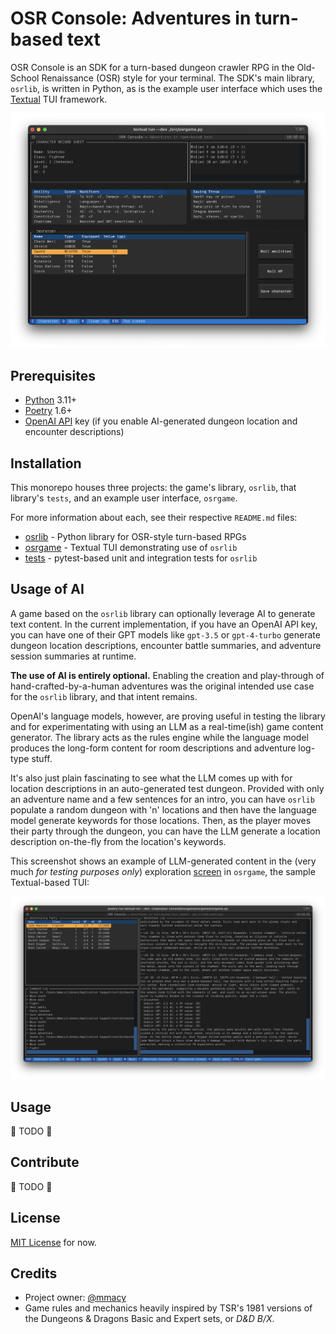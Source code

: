 # OSR Console: Adventures in turn-based text

OSR Console is an SDK for a turn-based dungeon crawler RPG in the Old-School Renaissance (OSR) style for your terminal. The SDK's main library, `osrlib`, is written in Python, as is the example user interface which uses the [Textual](https://textual.textualize.io/) TUI framework.

![Screenshot of the OSR Console application running in an iTerm2 window in macOS](images/character-sheet-01.png)

## Prerequisites

- [Python](https://www.python.org/) 3.11+
- [Poetry](https://python-poetry.org/) 1.6+
- [OpenAI API](https://platform.openai.com/docs/) key (if you enable AI-generated dungeon location and encounter descriptions)

## Installation

This monorepo houses three projects: the game's library, `osrlib`, that library's `tests`, and an example user interface, `osrgame`.

For more information about each, see their respective `README.md` files:

- [osrlib](osrlib/README.md) - Python library for OSR-style turn-based RPGs
- [osrgame](osrgame/README.md) - Textual TUI demonstrating use of `osrlib`
- [tests](tests/README.md) - pytest-based unit and integration tests for `osrlib`

## Usage of AI

A game based on the `osrlib` library can optionally leverage AI to generate text content. In the current implementation, if you have an OpenAI API key, you can have one of their GPT models like `gpt-3.5` or `gpt-4-turbo` generate dungeon location descriptions, encounter battle summaries, and adventure session summaries at runtime.

**The use of AI is entirely optional.** Enabling the creation and play-through of hand-crafted-by-a-human adventures was the original intended use case for the `osrlib` library, and that intent remains.

OpenAI's language models, however, are proving useful in testing the library and for experimentating with using an LLM as a real-time(ish) game content generator. The library acts as the rules engine while the language model produces the long-form content for room descriptions and adventure log-type stuff.

It's also just plain fascinating to see what the LLM comes up with for location descriptions in an auto-generated test dungeon. Provided with only an adventure name and a few sentences for an intro, you can have `osrlib` populate a random dungeon with 'n' locations and then have the language model generate keywords for those locations. Then, as the player moves their party through the dungeon, you can have the LLM generate a location description on-the-fly from the location's keywords.

This screenshot shows an example of LLM-generated content in the (very much *for testing purposes only*) exploration [screen](https://textual.textualize.io/guide/screens/) in `osrgame`, the sample Textual-based TUI:

![Screenshot of the OSR Console TUI's exploration test screen](images/exploration-screen-01.png)

## Usage

:pencil: TODO :pencil:

## Contribute

:pencil: TODO :pencil:

## License

[MIT License](LICENSE) for now.

## Credits

- Project owner: [@mmacy](https://github.com/mmacy)
- Game rules and mechanics heavily inspired by TSR's 1981 versions of the Dungeons & Dragons Basic and Expert sets, or *D&D B/X*.

